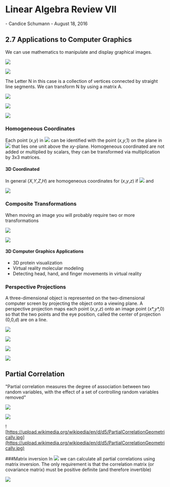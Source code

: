 <h1>
Linear Algebra Review VII
</h1>
-   Candice Schumann
-   August 18, 2016

## 2.7 Applications to Computer Graphics

We can use mathematics to manipulate and display graphical images.

![](img/Regular_N.png)

![](img/matrix_N.png)

The Letter N in this case is a collection of vertices connected by straight line segments. We can transform N by using a matrix A.

![](img/matrix_A.png)

![](img/matrix_AN.png)

![](img/transformed_N.png)

### Homogeneous Coordinates

Each point (*x*,*y*) in ![](img/reals2.png) can be identified with the point (*x*,*y*,1) on the plane in ![](img/reals3.png) that lies one unit above the *xy*-plane. Homogeneous coordinated are not added or multiplied by scalars, they can be transformed via multiplication by 3x3 matrices.

#### 3D Coordinated

In general (*X*,*Y*,*Z*,*H*) are homogeneous coordinates for (*x*,*y*,*z*) if ![](img/h_neq_0.png) and

<!--- x=\frac{X}{H},\ y=\frac{Y}{H},\ \text{and } z=\frac{Z}{H} -->
![](img/3d_coordinates.png)

### Composite Transformations

When moving an image you will probably require two or more transformations

![](img/triangles.png)

![](img/triangles_matrix.png)

#### 3D Computer Graphics Applications
 - 3D protein visualization
 - Virtual reality molecular modeling
 - Detecting head, hand, and finger movements in virtual reality

### Perspective Projections
A three-dimensional object is represented on the two-dimensional computer screen by projecting the object onto a viewing plane.
A perspective projection maps each point (*x*,*y*,*z*) onto an image point (*x*\*,*y*\*,0) so that the two points and the eye position, called the center of projection (0,0,*d*) are on a line.

![](img/projection_image.png)

<!--- x*=\frac{x}{1-z/d} -->
![](img/x_star.png)

<!--- y*=\frac{y}{1-z/d} -->
![](img/y_star.png)

<!--- (x,y,z,1)\text{ maps onto }\left(\frac{x}{1-z/d},\frac{y}{1-z/d},0,1\right) -->
![](img/projection_map.png)

## Partial Correlation
"Partial correlation measures the degree of association between two random variables, with the effect of a set of controlling random variables removed"

<!--- (Show correlation matrix from http://www.statsdirect.com/help/default.htm#regression_and_correlation/partial_correlation.htm) -->
![](img/corr_matrix.png)

<!--- (Show partial of AB adjusted for C from Stats Help) -->
![](img/partial_corr_ab.png)

<!--- (Show geometrical interpretation of partial correlation from https://en.wikipedia.org/wiki/Partial_correlation#Using_matrix_inversion) -->
![https://upload.wikimedia.org/wikipedia/en/d/d5/PartialCorrelationGeometrically.jpg](https://upload.wikimedia.org/wikipedia/en/d/d5/PartialCorrelationGeometrically.jpg)


###Matrix inversion
In ![](img/O_n3.png) we can calculate all partial correlations using matrix inversion. The only requirement is that the correlation matrix (or covariance matrix) must be positive definite (and therefore invertible)

<!--- \mathbf{P}=\mathbf{\Omega}^{-1} -->
![](img/P.png)